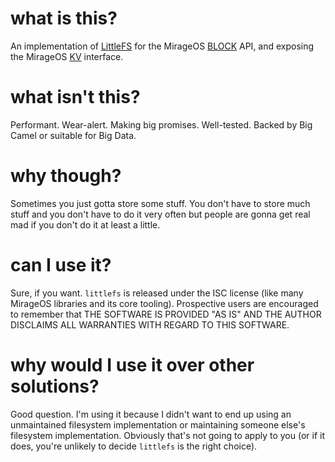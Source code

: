 # what is this?

An implementation of [LittleFS](https://github.com/littlefs-project/littlefs) for the MirageOS [BLOCK](https://github.com/mirage/mirage-block) API, and exposing the MirageOS [KV](https://github.com/mirage/mirage-kv) interface.

# what isn't this?

Performant. Wear-alert. Making big promises. Well-tested. Backed by Big Camel or suitable for Big Data.

# why though?

Sometimes you just gotta store some stuff. You don't have to store much stuff and you don't have to do it very often but people are gonna get real mad if you don't do it at least a little.

# can I use it?

Sure, if you want. `littlefs` is released under the ISC license (like many MirageOS libraries and its core tooling). Prospective users are encouraged to remember that THE SOFTWARE IS PROVIDED "AS IS" AND THE AUTHOR DISCLAIMS ALL WARRANTIES WITH REGARD TO THIS SOFTWARE.

# why would I use it over other solutions?

Good question. I'm using it because I didn't want to end up using an unmaintained filesystem implementation or maintaining someone else's filesystem implementation. Obviously that's not going to apply to you (or if it does, you're unlikely to decide `littlefs` is the right choice).
